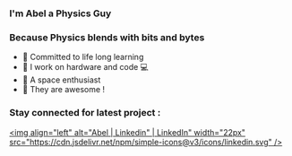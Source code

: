 ### I'm Abel a Physics Guy

### Because Physics blends with bits and bytes

- 🍭 Committed to life long learning
- 🗽 I work on hardware and code 💻
- 🚀 A space enthusiast 
- 🎹 They are awesome !


### Stay connected for latest project :

[<img align="left" alt="Abel | Linkedin" | LinkedIn" width="22px" src="https://cdn.jsdelivr.net/npm/simple-icons@v3/icons/linkedin.svg" />][linkedin]

<br />

[website]: https://innovaim.in
[linkedin]: https://linkedin.com/in/abelcdixon
